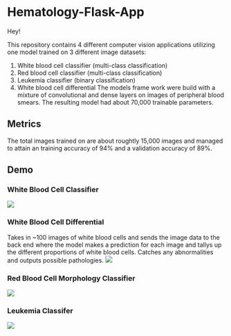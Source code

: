 # Hematology-Flask-App
Hey!

This repository contains 4 different computer vision applications utilizing one model trained on 3 different image datasets:
  1. White blood cell classifier (multi-class classification)
  2. Red blood cell classifier (multi-class classification)
  3. Leukemia classifier (binary classification)
  4. White blood cell differential
The models frame work were build with a mixture of convolutional and dense layers on images of peripheral blood smears. The resulting model had about 70,000 trainable parameters.


## Metrics
The total images trained on are about roughtly 15,000 images and managed to attain an training accuracy of 94% and a validation accuracy of 89%.


## Demo

### White Blood Cell Classifier
![](wbc_classifier.gif)


### White Blood Cell Differential
Takes in ~100 images of white blood cells and sends the image data to the back end where the model makes a prediction for each image and tallys up the different proportions of white blood cells. Catches any abnormalities and outputs possible pathologies.
![](wbc_differential.gif)


### Red Blood Cell Morphology Classifier
![](RBC_morphology.gif)


### Leukemia Classifer
![](leukemia.gif)
